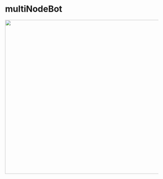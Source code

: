 # multiNodeBot

<img src="https://github.com/tool462/multiNodeBot/blob/master/images/mainMenue.PNG?raw=true" data-canonical-src="https://github.com/tool462/multiNodeBot/blob/master/images/mainMenue.PNG?raw=true" width="505" />

